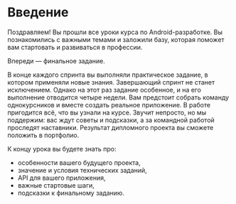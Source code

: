 # Введение

Поздравляем! Вы прошли все уроки курса по Android-разработке. Вы познакомились с важными темами и заложили базу, которая поможет вам стартовать и развиваться в профессии. 

Впереди — финальное задание. 

В конце каждого спринта вы выполняли практическое задание, в котором применяли новые знания. Завершающий спринт не станет исключением. Однако на этот раз задание особенное, и на его выполнение отводится четыре недели. Вам предстоит собрать команду однокурсников и вместе создать реальное приложение. В работе пригодится всё, что вы узнали на курсе. Звучит непросто, но мы поддержим: вас ждут советы и подсказки, а за командной работой проследят наставники. Результат дипломного проекта вы сможете положить в портфолио. 

К концу урока вы будете знать про:

- особенности вашего будущего проекта,
- значение и условия технических заданий,
- API для вашего приложения,
- важные стартовые шаги,
- подсказки к финальному заданию.
